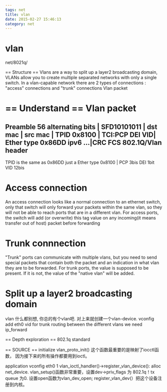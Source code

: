 ```yaml
---
tags: net
title: vlan
date: 2015-02-27 15:46:13
category: net
---
```


vlan
====
net/8021q/

== Structure ==
Vlans are a way to split up a layer2 broadcasting domain, VLANs allow you to create multiple separated networks with only a single switch.
In a vlan-capable network there are 2 types of connections : "access" connections and "trunk" connections
Vlan packet

== Understand ==
Vlan packet
===========
Preamble 56 alternating bits | SFD10101011 | dst mac | src mac | TPID 0x8100 | TCI:PCP DEI VID| Ether type 0x86DD ipv6 ...|CRC FCS
802.1Q/Vlan header
----------
TPID is the same as 0x86DD just a Ether type 0x8100  | PCP 3bis  DEI 1bit VID 12bis

Access connection
=================
An access connection looks like a normal connection to an ethernet switch, 
only that switch will only forward your packets within the same vlan, so they will not be able to reach ports that are in a different vlan.
For access ports, the switch will add (or overwrite) this tag value on any incoming(it means transfer out of host) packet before forwarding

Trunk connnection
================
"Trunk" ports can communicate with multiple vlans, but you need to send special packets that contain 
both the packet and an indication in what vlan they are to be forwarded.
For trunk ports, the value is supposed to be present. If it is not, the value of the "native vlan" will be added.

Split up a layer2 broadcasting domain
=====================================
vlan 什么都别想, 你总的有个vlan吧. 对上来就创建一个vlan-device.
vconfig add eth0 vid
for trunk routing between the different vlans we need ip_forward

== Depth exploration ==
802.1q standard

== SOURCE ==
initialize
vlan_proto_init()
这个函数最重要的是映射了iocctl函数， 因为接下来的所有操作都要用到ioctl。

application
vconfig eth0 1
vlan_ioctl_handler()->register_vlan_device():
alloc net_device.
vlan_setup()函数非常重要，设置dev->priv_flags 为 802.1q！tx queue 为0.
设置open函数为vlan_dev_open;
register_vlan_dev(）把这个设备注册到内核。

